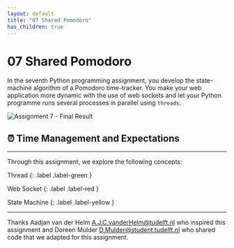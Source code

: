 ```yaml
---
layout: default
title: "07 Shared Pomodoro"
has_children: true
---
```


# 07 Shared Pomodoro

In the seventh Python programming assignment, you develop the state-machine algorithm of a Pomodoro time-tracker. You make your web application more dynamic with the use of web sockets and let your Python programme runs several processes in parallel using `threads`. 

![Assignment 7 - Final Result]({{site.baseurl}}/assets/images/assignment7-final-result.png)

## ⏰  Time Management and Expectations


---

Through this assignment, we explore the following concepts:

Thread
{: .label .label-green }

Web Socket
{: .label .label-red }

State Machine
{: .label .label-yellow }

---

Thanks Aadjan van der Helm <A.J.C.vanderHelm@tudelft.nl> who inspired this assignment and Doreen Mulder <D.Mulder@student.tudelft.nl> who shared code that we adapted for this assignment.
